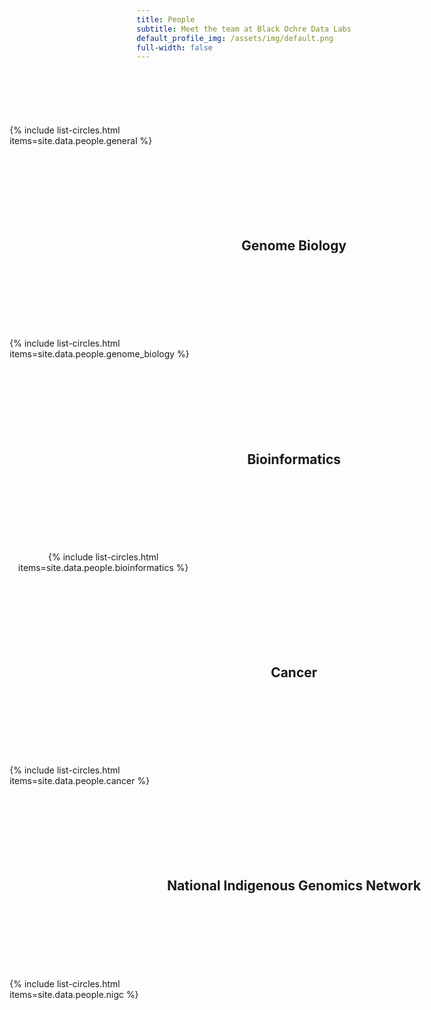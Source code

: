 ```yaml
---
title: People
subtitle: Meet the team at Black Ochre Data Labs
default_profile_img: /assets/img/default.png
full-width: false
---
```

<html>
<style>
 .grid { 
  display: grid;
  grid-template-columns: 300px 300px 300px;
  grid-gap: 5px;
  flex-wrap: wrap;
  align-self: start;
  justify-content: center;
  margin: 20%;
 }
</style>
 
<body>
<div class="grid">
 {% include list-circles.html items=site.data.people.general %}
</div>
 <br><h2><center>Genome Biology</center></h2><br>
 <div class="grid">
{% include list-circles.html items=site.data.people.genome_biology %} 
 </div>
 <br><h2><center>Bioinformatics</center></h2><br>
 <div class="grid" align="center">
{% include list-circles.html items=site.data.people.bioinformatics %}
 </div>
 <br><h2><center>Cancer</center></h2><br>
 <div class="grid">
  {% include list-circles.html items=site.data.people.cancer %}
 </div>
 <br><h2><center>National Indigenous Genomics Network</center></h2><br>
 <div class="grid">
 {% include list-circles.html items=site.data.people.nigc %}
 </div>
</body>
</html>
